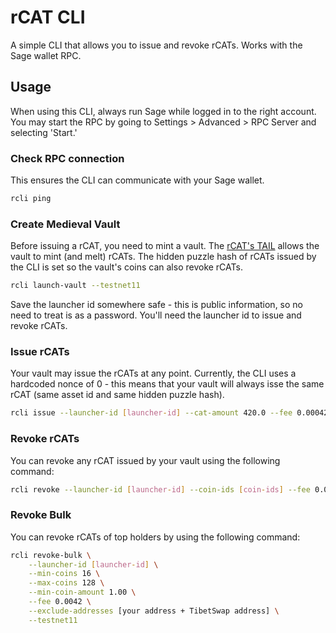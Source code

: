 # rCAT CLI

A simple CLI that allows you to issue and revoke rCATs. Works with the Sage wallet RPC.

## Usage

When using this CLI, always run Sage while logged in to the right account. You may start the RPC by going to Settings > Advanced > RPC Server and selecting 'Start.'

### Check RPC connection

This ensures the CLI can communicate with your Sage wallet.

```bash
rcli ping
```

### Create Medieval Vault

Before issuing a rCAT, you need to mint a vault. The [rCAT's TAIL](https://github.com/greimela/chia-blockchain/blob/b29d87fcbecf817bb0eda9c4bd8e823facf5a359/chia/wallet/revocable_cats/everything_with_singleton.clsp) allows the vault to mint (and melt) rCATs. The hidden puzzle hash of rCATs issued by the CLI is set so the vault's coins can also revoke rCATs.

```bash
rcli launch-vault --testnet11
```

Save the launcher id somewhere safe - this is public information, so no need to treat is as a password. You'll need the launcher id to issue and revoke rCATs.

### Issue rCATs

Your vault may issue the rCATs at any point. Currently, the CLI uses a hardcoded nonce of 0 - this means that your vault will always isse the same rCAT (same asset id and same hidden puzzle hash).

```bash
rcli issue --launcher-id [launcher-id] --cat-amount 420.0 --fee 0.00042 --testnet11
```

### Revoke rCATs

You can revoke any rCAT issued by your vault using the following command:

```bash
rcli revoke --launcher-id [launcher-id] --coin-ids [coin-ids] --fee 0.00042 --testnet11
```

### Revoke Bulk

You can revoke rCATs of top holders by using the following command:

```bash
rcli revoke-bulk \
    --launcher-id [launcher-id] \
    --min-coins 16 \
    --max-coins 128 \
    --min-coin-amount 1.00 \
    --fee 0.0042 \
    --exclude-addresses [your address + TibetSwap address] \
    --testnet11
```